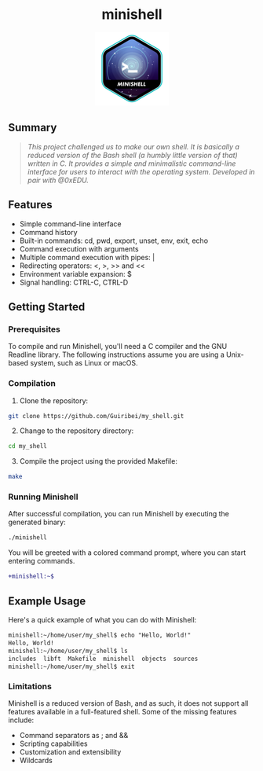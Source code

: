 <h1 align="center">
	minishell
</h1>

<p align="center">
    <img src="https://github.com/riceset/riceset/blob/main/42_badges/minishelle.png" />
</p>

## Summary
> <i>This project challenged us to make our own shell. It is basically a reduced version of the Bash shell (a humbly little version of that) written in C.</i>
> <i>It provides a simple and minimalistic command-line interface for users to interact with the operating system. Developed in pair with @0xEDU.</i>

## Features

- Simple command-line interface
- Command history
- Built-in commands: cd, pwd, export, unset, env, exit, echo
- Command execution with arguments
- Multiple command execution with pipes: |
- Redirecting operators: <, >, >> and <<
- Environment variable expansion: $
- Signal handling: CTRL-C, CTRL-D

## Getting Started

### Prerequisites

To compile and run Minishell, you'll need a C compiler and the GNU Readline library. The following instructions assume you are using a Unix-based system, such as Linux or macOS.

### Compilation

1. Clone the repository:

```bash
git clone https://github.com/Guiribei/my_shell.git
```

2. Change to the repository directory:

```bash
cd my_shell
```

3. Compile the project using the provided Makefile:

```bash
make
```

### Running Minishell

After successful compilation, you can run Minishell by executing the generated binary:

```bash
./minishell
```

You will be greeted with a colored command prompt, where you can start entering commands.

```diff
+minishell:~$
```

## Example Usage

Here's a quick example of what you can do with Minishell:


```
minishell:~/home/user/my_shell$ echo "Hello, World!"
Hello, World!
minishell:~/home/user/my_shell$ ls
includes  libft  Makefile  minishell  objects  sources
minishell:~/home/user/my_shell$ exit
```

### Limitations

Minishell is a reduced version of Bash, and as such, it does not support all features available in a full-featured shell. Some of the missing features include:
- Command separators as ; and &&
- Scripting capabilities
- Customization and extensibility
- Wildcards
